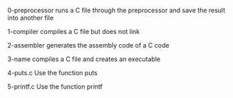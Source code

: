 0-preprocessor
runs a C file through the preprocessor and save the result into another file

1-compiler
compiles a C file but does not link

2-assembler
generates the assembly code of a C code

3-name
compiles a C file and creates an executable

4-puts.c
Use the function puts

5-printf.c
Use the function printf
